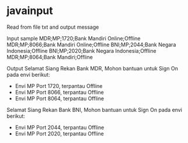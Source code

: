 # javainput
Read from file txt and output message 

Input sample 
MDR;MP;1720;Bank Mandiri Online;Offline
MDR;MP;8066;Bank Mandiri Online;Offline
BNI;MP;2044;Bank Negara Indonesia;Offline
BNI;MP;2020;Bank Negara Indonesia;Offline
MDR;MP;8064;Bank Mandiri;Offline

Output 
Selamat Siang Rekan Bank MDR,
Mohon bantuan untuk Sign On pada envi berikut:
- Envi MP Port 1720, terpantau Offline
- Envi MP Port 8066, terpantau Offline
- Envi MP Port 8064, terpantau Offline

Selamat Siang Rekan Bank BNI,
Mohon bantuan untuk Sign On pada envi berikut:
- Envi MP Port 2044, terpantau Offline
- Envi MP Port 2020, terpantau Offline

